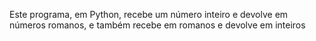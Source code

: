 Este programa, em Python, recebe um número inteiro e devolve em números romanos, e também recebe em romanos e devolve em inteiros
